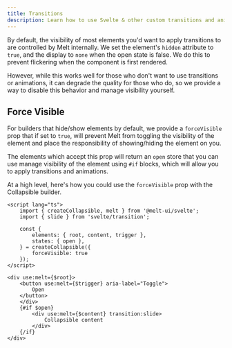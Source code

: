 ```yaml
---
title: Transitions
description: Learn how to use Svelte & other custom transitions and animations with Melt.
---
```


By default, the visibility of most elements you'd want to apply transitions to are controlled by
Melt internally. We set the element's `hidden` attribute to `true`, and the display to `none` when
the open state is false. We do this to prevent flickering when the component is first rendered.

However, while this works well for those who don't want to use transitions or animations, it can
degrade the quality for those who do, so we provide a way to disable this behavior and manage
visibility yourself.

## Force Visible

For builders that hide/show elements by default, we provide a `forceVisible` prop that if set to
`true`, will prevent Melt from toggling the visibility of the element and place the responsibility
of showing/hiding the element on you.

The elements which accept this prop will return an `open` store that you can use manage visibility
of the element using `#if` blocks, which will allow you to apply transitions and animations.

At a high level, here's how you could use the `forceVisible` prop with the Collapsible builder.

```svelte {10,19,23} /transition:slide/#hi
<script lang="ts">
	import { createCollapsible, melt } from '@melt-ui/svelte';
	import { slide } from 'svelte/transition';

	const {
		elements: { root, content, trigger },
		states: { open },
	} = createCollapsible({
        forceVisible: true
    });
</script>

<div use:melt={$root}>
	<button use:melt={$trigger} aria-label="Toggle">
		Open
	</button>
    </div>
	{#if $open}
		<div use:melt={$content} transition:slide>
			Collapsible content
		</div>
	{/if}
</div>
```
